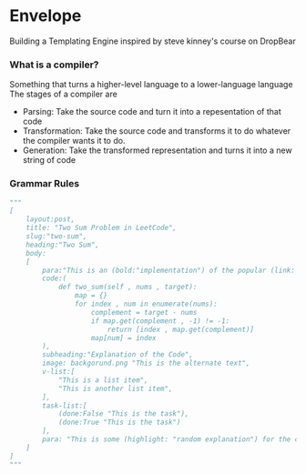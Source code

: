 # Envelope
Building a Templating Engine inspired by steve kinney's course on DropBear 

### What is a compiler?
Something that turns a higher-level language to a lower-language language
The stages of a compiler are
- Parsing: Take the source code and turn it into a repesentation of that code
- Transformation: Take the source code and transforms it to do whatever the compiler wants it to do.
- Generation: Take the transformed representation and turns it into a new string of code 

### Grammar Rules
```python
"""
[
    layout:post,
    title: "Two Sum Problem in LeetCode",
    slug:"two-sum",
    heading:"Two Sum",
    body:
    [
        para:"This is an (bold:"implementation") of the popular (link: https://leetcode.com/problems/two-sum "Two-Sum") Problem in LeetCode",
        code:(
            def two_sum(self , nums , target):
                map = {}
                for index , num in enumerate(nums):
                    complement = target - nums
                    if map.get(complement , -1) != -1:
                        return [index , map.get(complement)]
                    map[num] = index
        ),
        subheading:"Explanation of the Code",
        image: backgorund.png "This is the alternate text", 
        v-list:[
            "This is a list item",
            "This is another list item",
        ],     
        task-list:[
            (done:False "This is the task"), 
            (done:True "This is the task")
        ],
        para: "This is some (highlight: "random explanation") for the code that has been written for more information",
    ]
]
"""
```